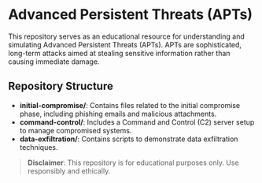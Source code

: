 # Advanced Persistent Threats (APTs)

This repository serves as an educational resource for understanding and simulating Advanced Persistent Threats (APTs). APTs are sophisticated, long-term attacks aimed at stealing sensitive information rather than causing immediate damage.

## Repository Structure

- **initial-compromise/**: Contains files related to the initial compromise phase, including phishing emails and malicious attachments.
- **command-control/**: Includes a Command and Control (C2) server setup to manage compromised systems.
- **data-exfiltration/**: Contains scripts to demonstrate data exfiltration techniques.

> **Disclaimer**: This repository is for educational purposes only. Use responsibly and ethically.
